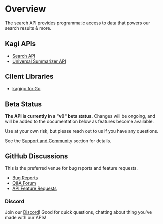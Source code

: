 # Overview

The search API provides programmatic access to data that powers our search
results & more.

## Kagi APIs

- [Search API](search.md)
- [Universal Summarizer API](summarizer.md)

## Client Libraries

- [kagigo for Go](https://github.com/httpjamesm/kagigo)

## Beta Status

**The API is currently in a "v0" beta status.** Changes will be ongoing,
and will be added to the documentation below as features become available.

Use at your own risk, but please reach out to us if you have any questions.

See the [Support and Community](../support-and-community/index.md) section for details.

## GitHub Discussions

This is the preferred venue for bug reports and feature requests.

- [Bug Reports](https://github.com/kagisearch/kagi-docs/issues/new/choose)
- [Q&A Forum](https://github.com/kagisearch/kagi-docs/discussions/categories/q-a?discussions_q=category%3AQ%26A+label%3Aproduct%3Akagi_search_api)
- [API Feature Requests](https://github.com/kagisearch/kagi-docs/discussions/categories/kagi-search-api-feature-requests-ideas)

### Discord

Join our [Discord](https://kagi.com/discord)! Good for quick questions, chatting about thing you've made with our APIs!
